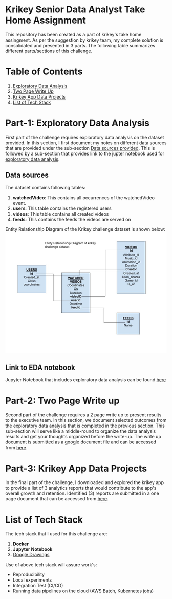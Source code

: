 # Krikey Senior Data Analyst Take Home Assignment
This repository has been created as a part of krikey's take home assingment. As per the suggestion by krikey team, my complete solution is consolidated and presented in 3 parts. The following table summarizes different parts/sections of this challenge.   

# Table of Contents
1. [Exploratory Data Analysis](#exploratory-data-analysis)
2. [Two Page Write Up](#two-page-write-up)
3. [Krikey App Data Projects](#krikey-app-data-projects)
4. [List of Tech Stack](#list-of-tech-stack)

# Part-1: Exploratory Data Analysis
First part of the challenge requires exploratory data analysis on the dataset provided. In this section, I first document my notes on different data sources that are provided under the sub-section [Data sources provided](#data-sources-provided). This is followed by a sub-section that provides link to the jupter notebook used for [exploratory data analysis](#link-to-eda-notebook).

## Data sources 
The dataset contains following tables:
1. **watchedVideo**: This contains all occurrences of the watchedVideo event.
2. **users**: This table contains the registered users
3. **videos**: This table contains all created videos
4. **feeds**: This contains the feeds the videos are served on

Entity Relationship Diagram of the Krikey challenge dataset is shown below:
![ERD diagram](./figures/ERD-krikey.jpg)

## Link to EDA notebook
Jupyter Notebook that includes exploratory data analysis can be found [here](1_exploratory_data_analysis_krikey.ipynb)

# Part-2: Two Page Write up
Second part of the challenge requires a 2 page write up to present results to the executive team. In this section, we document selected outcomes from the exploratory data analysis that is completed in the previous section. This sub-section will serve like a middle-round to organize the data analysis results and get your thoughts organized before the write-up. The write up document is submitted as a google document file and can be accessed from [here](./2_krikey_write_up.docx).   

# Part-3: Krikey App Data Projects
In the final part of the challenge, I downloaded and explored the krikey app to provide a list of 3 analytics reports that would contribute to the app's overall growth and retention. Identified (3) reports are submitted in a one page document that can be accessed from [here](./3_app_reports.docx).


# List of Tech Stack
The tech stack that I used for this challenge are:
1. **Docker** 
2. **Jupyter Notebook** 
3. [Google Drawings](https://docs.google.com/drawings/d/1COjb6MOlMUGJ0DfJt3_32kWOF8QGdp0OtM4sl1iOFeM/edit)

Use of above tech stack will assure work's:
- Reproducibility
- Local experiments
- Integration Test (CI/CD)
- Running data pipelines on the cloud (AWS Batch, Kubernetes jobs)

